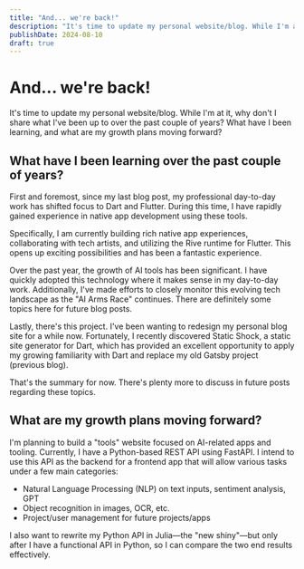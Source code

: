 ```yaml
---
title: "And... we're back!"
description: "It's time to update my personal website/blog. While I'm at it, why don't I share what I've been up to over the past couple of years? What have I been learning, and what are my growth plans moving forward?"
publishDate: 2024-08-10
draft: true
---
```


# And... we're back!

It's time to update my personal website/blog. While I'm at it, why don't I share what I've been up to over the past couple of years? What have I been learning, and what are my growth plans moving forward?

## What have I been learning over the past couple of years?

First and foremost, since my last blog post, my professional day-to-day work has shifted focus to Dart and Flutter. During this time, I have rapidly gained experience in native app development using these tools.

Specifically, I am currently building rich native app experiences, collaborating with tech artists, and utilizing the Rive runtime for Flutter. This opens up exciting possibilities and has been a fantastic experience.

Over the past year, the growth of AI tools has been significant. I have quickly adopted this technology where it makes sense in my day-to-day work. Additionally, I've made efforts to closely monitor this evolving tech landscape as the "AI Arms Race" continues. There are definitely some topics here for future blog posts.

Lastly, there's this project. I've been wanting to redesign my personal blog site for a while now. Fortunately, I recently discovered Static Shock, a static site generator for Dart, which has provided an excellent opportunity to apply my growing familiarity with Dart and replace my old Gatsby project (previous blog).

That's the summary for now. There's plenty more to discuss in future posts regarding these topics.

## What are my growth plans moving forward?

I'm planning to build a "tools" website focused on AI-related apps and tooling. Currently, I have a Python-based REST API using FastAPI. I intend to use this API as the backend for a frontend app that will allow various tasks under a few main categories:

- Natural Language Processing (NLP) on text inputs, sentiment analysis, GPT
- Object recognition in images, OCR, etc.
- Project/user management for future projects/apps

I also want to rewrite my Python API in Julia—the "new shiny"—but only after I have a functional API in Python, so I can compare the two end results effectively.
